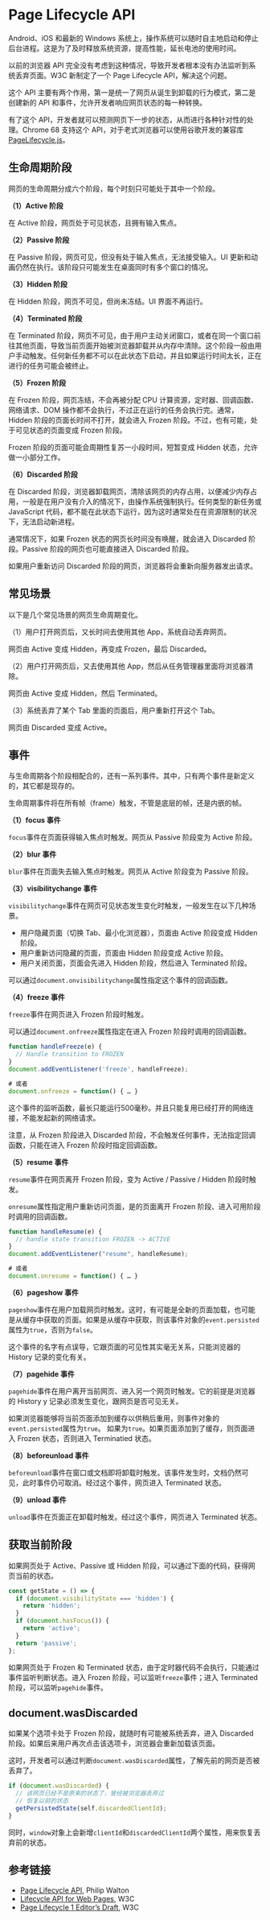 # Page Lifecycle API

Android、iOS 和最新的 Windows 系统上，操作系统可以随时自主地启动和停止后台进程。这是为了及时释放系统资源，提高性能，延长电池的使用时间。

以前的浏览器 API 完全没有考虑到这种情况，导致开发者根本没有办法监听到系统丢弃页面。W3C 新制定了一个 Page Lifecycle API，解决这个问题。

这个 API 主要有两个作用，第一是统一了网页从诞生到卸载的行为模式，第二是创建新的 API 和事件，允许开发者响应网页状态的每一种转换。

有了这个 API，开发者就可以预测网页下一步的状态，从而进行各种针对性的处理。Chrome 68 支持这个 API，对于老式浏览器可以使用谷歌开发的兼容库 [PageLifecycle.js](https://github.com/GoogleChromeLabs/page-lifecycle)。

## 生命周期阶段

网页的生命周期分成六个阶段，每个时刻只可能处于其中一个阶段。

**（1）Active 阶段**

在 Active 阶段，网页处于可见状态，且拥有输入焦点。

**（2）Passive 阶段**

在 Passive 阶段，网页可见，但没有处于输入焦点，无法接受输入。UI 更新和动画仍然在执行。该阶段只可能发生在桌面同时有多个窗口的情况。

**（3）Hidden 阶段**

在 Hidden 阶段，网页不可见，但尚未冻结。UI 界面不再运行。

**（4）Terminated 阶段**

在 Terminated 阶段，网页不可见，由于用户主动关闭窗口，或者在同一个窗口前往其他页面，导致当前页面开始被浏览器卸载并从内存中清除。这个阶段一般由用户手动触发。任何新任务都不可以在此状态下启动，并且如果运行时间太长，正在进行的任务可能会被终止。

**（5）Frozen 阶段**

在 Frozen 阶段，网页冻结，不会再被分配 CPU 计算资源，定时器、回调函数、网络请求、DOM 操作都不会执行，不过正在运行的任务会执行完。通常，Hidden 阶段的页面长时间不打开，就会进入 Frozen 阶段。不过，也有可能，处于可见状态的页面变成 Frozen 阶段。

Frozen 阶段的页面可能会周期性复苏一小段时间，短暂变成 Hidden 状态，允许做一小部分工作。

**（6）Discarded 阶段**

在 Discarded 阶段，浏览器卸载网页，清除该网页的内存占用，以便减少内存占用，一般是在用户没有介入的情况下，由操作系统强制执行。任何类型的新任务或 JavaScript 代码，都不能在此状态下运行，因为这时通常处在在资源限制的状况下，无法启动新进程。

通常情况下，如果 Frozen 状态的网页长时间没有唤醒，就会进入 Discarded 阶段。Passive 阶段的网页也可能直接进入 Discarded 阶段。

如果用户重新访问 Discarded 阶段的网页，浏览器将会重新向服务器发出请求。

## 常见场景

以下是几个常见场景的网页生命周期变化。

（1）用户打开网页后，又长时间去使用其他 App，系统自动丢弃网页。

网页由 Active 变成 Hidden，再变成 Frozen，最后 Discarded。

（2）用户打开网页后，又去使用其他 App，然后从任务管理器里面将浏览器清除。

网页由 Active 变成 Hidden，然后 Terminated。

（3）系统丢弃了某个 Tab 里面的页面后，用户重新打开这个 Tab。

网页由 Discarded 变成 Active。

## 事件

与生命周期各个阶段相配合的，还有一系列事件。其中，只有两个事件是新定义的，其它都是现存的。

生命周期事件将在所有帧（frame）触发，不管是底层的帧，还是内嵌的帧。

**（1）focus 事件**

`focus`事件在页面获得输入焦点时触发。网页从 Passive 阶段变为 Active 阶段。

**（2）blur 事件**

`blur`事件在页面失去输入焦点时触发。网页从 Active 阶段变为 Passive 阶段。

**（3）visibilitychange 事件**

`visibilitychange`事件在网页可见状态发生变化时触发，一般发生在以下几种场景。

- 用户隐藏页面（切换 Tab、最小化浏览器），页面由 Active 阶段变成 Hidden 阶段。
- 用户重新访问隐藏的页面，页面由 Hidden 阶段变成 Active 阶段。
- 用户关闭页面，页面会先进入 Hidden 阶段，然后进入 Terminated 阶段。

可以通过`document.onvisibilitychange`属性指定这个事件的回调函数。

**（4）freeze 事件**

`freeze`事件在网页进入 Frozen 阶段时触发。

可以通过`document.onfreeze`属性指定在进入 Frozen 阶段时调用的回调函数。

```javascript
function handleFreeze(e) {
  // Handle transition to FROZEN
}
document.addEventListener('freeze', handleFreeze);

# 或者
document.onfreeze = function() { … }
```

这个事件的监听函数，最长只能运行500毫秒。并且只能复用已经打开的网络连接，不能发起新的网络请求。

注意，从 Frozen 阶段进入 Discarded 阶段，不会触发任何事件，无法指定回调函数，只能在进入 Frozen 阶段时指定回调函数。

**（5）resume 事件**

`resume`事件在网页离开 Frozen 阶段，变为 Active / Passive / Hidden 阶段时触发。

`onresume`属性指定用户重新访问页面，是的页面离开 Frozen 阶段、进入可用阶段时调用的回调函数。

```javascript
function handleResume(e) {
  // handle state transition FROZEN -> ACTIVE
}
document.addEventListener("resume", handleResume);

# 或者
document.onresume = function() { … }
```

**（6）pageshow 事件**

`pageshow`事件在用户加载网页时触发。这时，有可能是全新的页面加载，也可能是从缓存中获取的页面。如果是从缓存中获取，则该事件对象的`event.persisted`属性为`true`，否则为`false`。

这个事件的名字有点误导，它跟页面的可见性其实毫无关系，只能浏览器的 History 记录的变化有关。

**（7）pagehide 事件**

`pagehide`事件在用户离开当前网页、进入另一个网页时触发。它的前提是浏览器的 History y 记录必须发生变化，跟网页是否可见无关。

如果浏览器能够将当前页面添加到缓存以供稍后重用，则事件对象的`event.persisted`属性为`true`。 如果为`true`。如果页面添加到了缓存，则页面进入 Frozen 状态，否则进入 Terminatied 状态。

**（8）beforeunload 事件**

`beforeunload`事件在窗口或文档即将卸载时触发。该事件发生时，文档仍然可见，此时事件仍可取消。经过这个事件，网页进入 Terminated 状态。

**（9）unload 事件**

`unload`事件在页面正在卸载时触发。经过这个事件，网页进入 Terminated 状态。

## 获取当前阶段

如果网页处于 Active、Passive 或 Hidden 阶段，可以通过下面的代码，获得网页当前的状态。

```javascript
const getState = () => {
  if (document.visibilityState === 'hidden') {
    return 'hidden';
  }
  if (document.hasFocus()) {
    return 'active';
  }
  return 'passive';
};
```

如果网页处于 Frozen 和 Terminated 状态，由于定时器代码不会执行，只能通过事件监听判断状态。进入 Frozen 阶段，可以监听`freeze`事件；进入 Terminated 阶段，可以监听`pagehide`事件。

## document.wasDiscarded

如果某个选项卡处于 Frozen 阶段，就随时有可能被系统丢弃，进入 Discarded 阶段。如果后来用户再次点击该选项卡，浏览器会重新加载该页面。

这时，开发者可以通过判断`document.wasDiscarded`属性，了解先前的网页是否被丢弃了。

```javascript
if (document.wasDiscarded) {
  // 该网页已经不是原来的状态了，曾经被浏览器丢弃过
  // 恢复以前的状态
  getPersistedState(self.discardedClientId);
}
```

同时，`window`对象上会新增`clientId`和`discardedClientId`两个属性，用来恢复丢弃前的状态。

## 参考链接

- [Page Lifecycle API](https://developers.google.com/web/updates/2018/07/page-lifecycle-api), Philip Walton
- [Lifecycle API for Web Pages](https://github.com/WICG/page-lifecycle), W3C
- [Page Lifecycle 1 Editor’s Draft](https://wicg.github.io/page-lifecycle/spec.html), W3C
